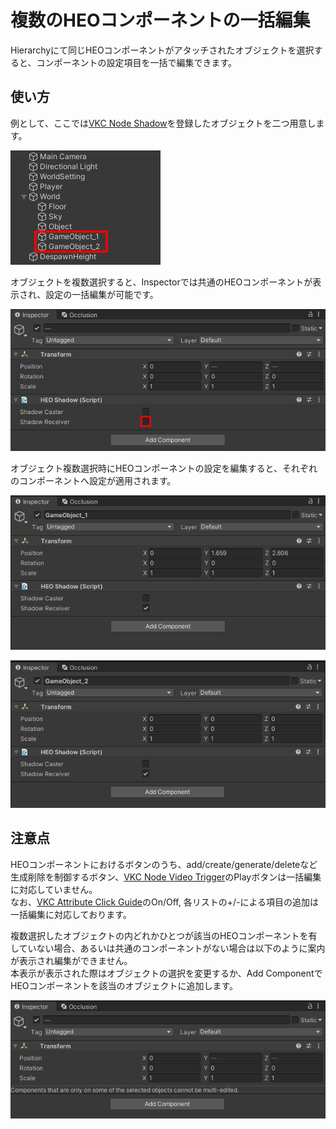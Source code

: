 # 複数のHEOコンポーネントの一括編集

Hierarchyにて同じHEOコンポーネントがアタッチされたオブジェクトを選択すると、コンポーネントの設定項目を一括で編集できます。

## 使い方

例として、ここでは[VKC Node Shadow](../VKCComponents/VKCNodeShadow.md)を登録したオブジェクトを二つ用意します。

![MultiSelect_1](img/MultiSelect_1.jpg)

オブジェクトを複数選択すると、Inspectorでは共通のHEOコンポーネントが表示され、設定の一括編集が可能です。

![MultiSelect_2](img/MultiSelect_2.jpg)

オブジェクト複数選択時にHEOコンポーネントの設定を編集すると、それぞれのコンポーネントへ設定が適用されます。

![MultiSelect_3](img/MultiSelect_3.jpg)

![MultiSelect_4](img/MultiSelect_4.jpg)

## 注意点

HEOコンポーネントにおけるボタンのうち、add/create/generate/deleteなど生成削除を制御するボタン、[VKC Node Video Trigger](../VKCComponents/VKCNodeVideoTrigger.md)のPlayボタンは一括編集に対応していません。<br>
なお、[VKC Attribute Click Guide](../VKCComponents/VKCAttributeClickGuide.md)のOn/Off, 各リストの+/-による項目の追加は一括編集に対応しております。

複数選択したオブジェクトの内どれかひとつが該当のHEOコンポーネントを有していない場合、あるいは共通のコンポーネントがない場合は以下のように案内が表示され編集ができません。<br>
本表示が表示された際はオブジェクトの選択を変更するか、Add ComponentでHEOコンポーネントを該当のオブジェクトに追加します。

![MultiSelect_5](img/MultiSelect_5.jpg)